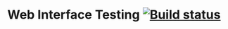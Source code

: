 # Web Interface Testing [![Build status](https://ci.appveyor.com/api/projects/status/r2iuvueoq82dey98?svg=true)](https://ci.appveyor.com/project/Chzhanchik/carddelivery)
